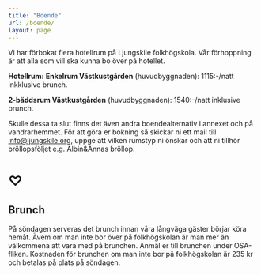 ```yaml
---
title: "Boende"
url: /boende/
layout: page
---
```

Vi har förbokat flera hotellrum på Ljungskile folkhögskola. Vår förhoppning är att alla som
vill ska kunna bo över på hotellet.

**Hotellrum:**
**Enkelrum Västkustgården** (huvudbyggnaden): 1115:-/natt inkklusive brunch.

**2-bäddsrum Västkustgården** (huvudbyggnaden): 1540:-/natt inklusive brunch.

Skulle dessa ta slut finns det även andra boendealternativ i annexet och på vandrarhemmet.
För att göra er bokning så skickar ni ett mail till info@ljungskile.org, uppge att vilken rumstyp
ni önskar och att ni tillhör bröllopsföljet e.g. Albin&amp;Annas bröllop.

# ♡

## Brunch

På söndagen serveras det brunch innan våra långväga gäster börjar köra hemåt. Ävem om man inte bor över på folkhögskolan är man mer än välkommena att vara med på brunchen. Anmäl er till brunchen under OSA-fliken. Kostnaden för brunchen om man inte bor på folkhögskolan är 235 kr och betalas på plats på söndagen. 
